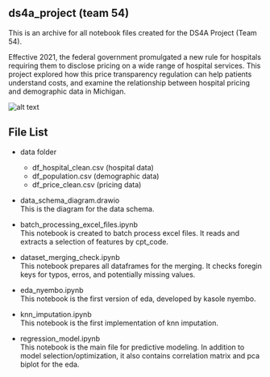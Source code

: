 ## ds4a_project (team 54)
This is an archive for all notebook files created for the DS4A Project (Team 54).

Effective 2021, the federal government promulgated a new rule for hospitals requiring them to disclose pricing on a wide range of hospital services. This project explored how this price transparency regulation can help patients understand costs, and examine the relationship between hospital pricing and demographic data in Michigan. 

![alt text](https://github.com/junting-huang/ds4a_project/blob/main/Team%2054.png)

## File List

* data folder
  * df_hospital_clean.csv (hospital data)
  * df_population.csv (demographic data)
  * df_price_clean.csv (pricing data)
* data_schema_diagram.drawio </br>
This is the diagram for the data schema.

* batch_processing_excel_files.ipynb </br> 
This notebook is created to batch process excel files. It reads and extracts a selection of features by cpt_code.

* dataset_merging_check.ipynb </br>
This notebook prepares all dataframes for the merging. It checks foregin keys for typos, erros, and potentially missing values.

* eda_nyembo.ipynb </br>
This notebook is the first version of eda, developed by kasole nyembo.

* knn_imputation.ipynb </br>
This notebook is the first implementation of knn imputation.

* regression_model.ipynb </br>
This notebook is the main file for predictive modeling. In addition to model selection/optimization, it also contains correlation matrix and pca biplot for the eda.
